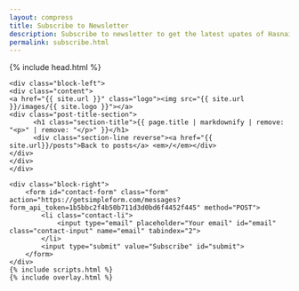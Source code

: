 ```yaml
---
layout: compress
title: Subscribe to Newsletter
description: Subscribe to newsletter to get the latest upates of Hasnain's blog right in your email.
permalink: subscribe.html
---
```

<html>
{% include head.html %}
<style>
	#contact-form {
  		padding: 10px;
		border: 1px solid #4dbe7a;
		vertical-align: middle;
	}
	#submit{
		 display: inline-block;
		 background: transparent;
		 border: 1px solid #4dbe7a;
		 padding: 2px 10px;
		
	}
	li.contact-li {
		list-style: none;
		padding: 0;
		display: inline-block;
	}

	.contact-input{
	  outline:none;
	  border: none;
	  border-bottom: 1px solid #4dbe7a;
	  
	}
</style>
    
<body id="posts" class="inner-post-page">

	<div class="block-left">
	<div class="content">
	<a href="{{ site.url }}" class="logo"><img src="{{ site.url }}/images/{{ site.logo }}"></a>
	<div class="post-title-section">
		  <h1 class="section-title">{{ page.title | markdownify | remove: "<p>" | remove: "</p>" }}</h1>
		  <div class="section-line reverse"><a href="{{ site.url}}/posts">Back to posts</a> <em>/</em></div>
	</div>
	</div>
    </div>

    <div class="block-right">
     	<form id="contact-form" class="form" action="https://getsimpleform.com/messages?form_api_token=1b5bbc2f4b50b711d3d0bd6f4452f445" method="POST">
        	<li class="contact-li">
            	<input type="email" placeholder="Your email" id="email" class="contact-input" name="email" tabindex="2">
            </li>
      		<input type="submit" value="Subscribe" id="submit">
    	</form>
    </div>
    {% include scripts.html %}
    {% include overlay.html %}
</body>
</html>

